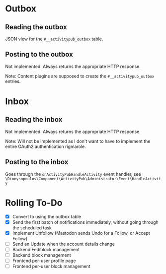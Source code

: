 # Outbox

## Reading the outbox

JSON view for the `#__activitypub_outbox` table.

## Posting to the outbox

Not implemented. Always returns the appropriate HTTP response. 

Note: Content plugins are supposed to create the `#__activitypub_outbox` entries. 

# Inbox

## Reading the inbox

Not implemented. Always returns the appropriate HTTP response.

Note: Will not be implemented as I don't want to have to implement the entire OAuth2 authentication rigmarole.

## Posting to the inbox

Goes through the `onActivityPubHandleActivity` event handler, see `\Dionysopoulos\Component\ActivityPub\Administrator\Event\HandleActivity`

# Rolling To-Do

* [X] Convert to using the outbox table
* [X] Send the first batch of notifications immediately, without going through the scheduled task
* [X] Implement Unfollow (Mastodon sends Undo for a Follow, or Accept Follow)
* [ ] Send an Update when the account details change
* [ ] Backend Fediblock management
* [ ] Backend block management
* [ ] Frontend per-user profile page
* [ ] Frontend per-user block management
